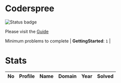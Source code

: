 
Coderspree
==========


![Status badge](https://github.com/InnogeeksOrganization/coderspree/actions/workflows/checkSubmission.yml/badge.svg)  


Please visit the [Guide](./Guide/README.md)  


Minimum problems to complete | **GettingStarted**: `1` |

# Stats
  

|No|Profile|Name|Domain|Year|Solved|
| :---: | :---: | :---: | :---: | :---: | :---: |
